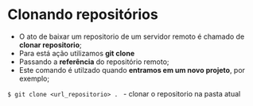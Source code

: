 # Clonando repositórios

- O ato de baixar um repositorio de um servidor remoto é chamado de **clonar repositorio**;
- Para está ação utilizamos **git clone**
- Passando a **referência** do repositório remoto;
- Este comando é utilzado quando **entramos em um novo projeto**, por exemplo;

```$ git clone <url_repositorio> . ``` - clonar o repositorio na pasta atual